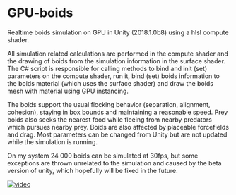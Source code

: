 # GPU-boids
Realtime boids simulation on GPU in Unity (2018.1.0b8) using a hlsl compute shader. 

All simulation related calculations are performed in the compute shader and the drawing of boids from the simulation information in the surface shader. The C# script is responsible for calling methods to bind and init (set) parameters on the compute shader, run it, bind (set) boids information to the boids material (which uses the surface shader) and draw the boids mesh with material using GPU instancing.

The boids support the usual flocking behavior (separation, alignment, cohesion), staying in box bounds and maintaining a reasonable speed. Prey boids also seeks the nearest food while fleeing from nearby predators which pursues nearby prey. Boids are also affected by placeable forcefields and drag. Most parameters can be changed from Unity but are not updated while the simulation is running.

On my system 24 000 boids can be simulated at 30fps, but some exceptions are thrown unrelated to the simulation and caused by the beta version of unity, which hopefully will be fixed in the future.

[![video](https://img.youtube.com/vi/7eJhNZB6T4M/0.jpg)](https://youtu.be/7eJhNZB6T4M)
